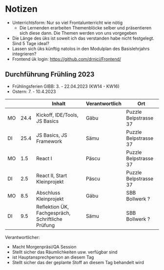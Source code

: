 # Notizen

* Unterrichtsform: Nur so viel Frontalunterricht wie nötig
  * Die Lernenden erarbeiten Themenblöcke selber und präsentieren sich diese dann. Die Themen werden von uns vorgegeben
* Die Länge des üks ist soweit ich das verstanden habe nicht festgelegt. Sind 5 Tage ideal?
* Lassen sich üks künftig natolos in den Modulplan des Basislehrjahrs integrieren?
* Frontend ük login: https://github.com/drnici/Frontend/

## Durchführung Frühling 2023

* Frühlingsferien GIBB: 3. - 22.04.2023 (KW14 - KW16)
* Ostern: 7. - 10.4.2023

|    |      | Inhalt                                            | Verantwortlich | Ort                   |
|----|------|---------------------------------------------------|----------------|-----------------------|
| MO | 24.4 | Kickoff, IDE/Tools, JS Basics                     | Gäbu           | Puzzle Belpstrasse 37 |
| DI | 25.4 | JS Basics, JS Framework                           | Sämu           | Puzzle Belpstrasse 37 |
| MO | 1.5  | React I                                           | Päscu          | Puzzle Belpstrasse 37 |
| DI | 2.5  | React II, Start Kleinprojekt                      | Päscu          | Puzzle Belpstrasse 37 |
| MO | 8.5  | Abschluss Kleinprojekt                            | Gäbu           | SBB Bollwerk ?        |
| DI | 9.5  | Reflektion ÜK, Fachgespräch, Schriftliche Prüfung | Sämu           | SBB Bollwerk ?        |

Verantwortlicher: 

* Macht Morgenpräsi/QA Session
* Stellt sicher das Räumlichkeiten usw. verfügbar sind
* ist Hauptansprechperson an diesem Tag
* Stellt sicher das der geplante Stoff an diesem Tag behandelt wird
